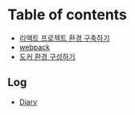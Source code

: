 # Table of contents

* [리액트 프로젝트 환경 구축하기](README.md)
* [webpack](webpack.md)
* [도커 환경 구성하기](undefined.md)

## Log

* [Diary](log/diary.md)

